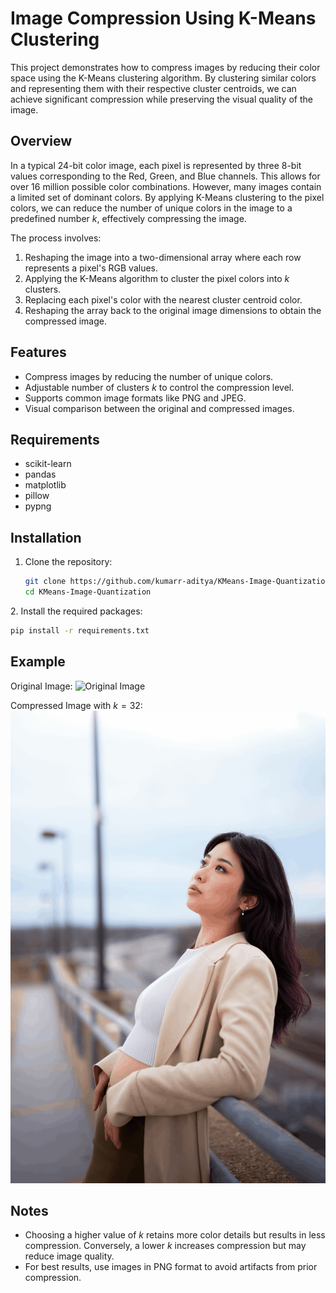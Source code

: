 # Image Compression Using K-Means Clustering

This project demonstrates how to compress images by reducing their color space using the K-Means clustering algorithm. By clustering similar colors and representing them with their respective cluster centroids, we can achieve significant compression while preserving the visual quality of the image.

## Overview

In a typical 24-bit color image, each pixel is represented by three 8-bit values corresponding to the Red, Green, and Blue channels. This allows for over 16 million possible color combinations. However, many images contain a limited set of dominant colors. By applying K-Means clustering to the pixel colors, we can reduce the number of unique colors in the image to a predefined number $k$, effectively compressing the image.

The process involves:

1. Reshaping the image into a two-dimensional array where each row represents a pixel's RGB values.
2. Applying the K-Means algorithm to cluster the pixel colors into $k$ clusters.
3. Replacing each pixel's color with the nearest cluster centroid color.
4. Reshaping the array back to the original image dimensions to obtain the compressed image.

## Features

* Compress images by reducing the number of unique colors.
* Adjustable number of clusters $k$ to control the compression level.
* Supports common image formats like PNG and JPEG.
* Visual comparison between the original and compressed images.

## Requirements

* scikit-learn
* pandas
* matplotlib
* pillow
* pypng

## Installation

1. Clone the repository:

   ```bash
   git clone https://github.com/kumarr-aditya/KMeans-Image-Quantization
   cd KMeans-Image-Quantization
   ```


2\. Install the required packages:

```bash
pip install -r requirements.txt
```


## Example

Original Image:
![Original Image](https://github.com/kumarr-aditya/KMeans-Image-Quantization/blob/main/test_pictures/image_portrait.png)

Compressed Image with $k=32$:
![Compressed Image](https://github.com/kumarr-aditya/KMeans-Image-Quantization/blob/main/compressed_outputs/image_portrait.png)

## Notes

* Choosing a higher value of $k$ retains more color details but results in less compression. Conversely, a lower $k$ increases compression but may reduce image quality.
* For best results, use images in PNG format to avoid artifacts from prior compression.
